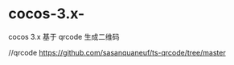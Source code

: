 # cocos-3.x-
cocos 3.x 基于 qrcode 生成二维码

//qrcode
https://github.com/sasanquaneuf/ts-qrcode/tree/master
